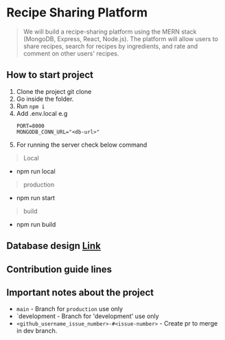 # Recipe Sharing Platform
>  We will build a recipe-sharing platform using the MERN stack (MongoDB, Express, React, Node.js). The platform will allow users to share recipes, search for recipes by ingredients, and rate and comment on other users' recipes.

## How to start project

1. Clone the project git clone <cloned-url>
2. Go inside the folder.
3. Run `npm i`
4. Add .env.local e.g
   ``` 
   PORT=8000
   MONGODB_CONN_URL="<db-url>"
   ```
5. For running the server check below command

> Local
- npm run local

> production
- npm run start

> build
- npm run build



## Database design [Link](https://www.plantuml.com/plantuml/png/hP7HJy8m4CRVzrUSyuKPGNqbom9YI8n63SApAUk9DMktj5V16FztIvkHq83pmRwi-Uxhx-wxZGmnJLPMoGd7Lw4GvcnPOKynYHcK5JC6jdV8S-ZDpq-dqx4x6HJ5xi7JNM-JGMwBJNvXYoG9W8L1dS5N0kuunulW6GpXSVcE9TroBrjdyUmXF9CMQkLLb4nK-rBZfbZNck-hfKP6oCVav1jtIxxRtZCiHOCTtKbG5RLsNurSe2BZ2lV2K1wgXIyRmiP4BoHRHP16OyCq8r6hkV3X7gnSelP5fplV8MrIMqLxXJRWzMSq-c_9FUiFUuyrxLSMgV6u7SqdjPIewD-wbu7N_TSNMsHwbKA_3-dbO72Mmgmb1h-1ug2hpRSI7ySyazqKQoq2AS2FiLmO3BZO60FVsDOqGiMjh7u0)

## Contribution guide lines


## Important notes about the project

- `main` - Branch for `production` use only
- `development  - Branch for 'development' use only
- `<github_username_issue_number>-#<issue-number>` - Create pr to merge in dev branch.


